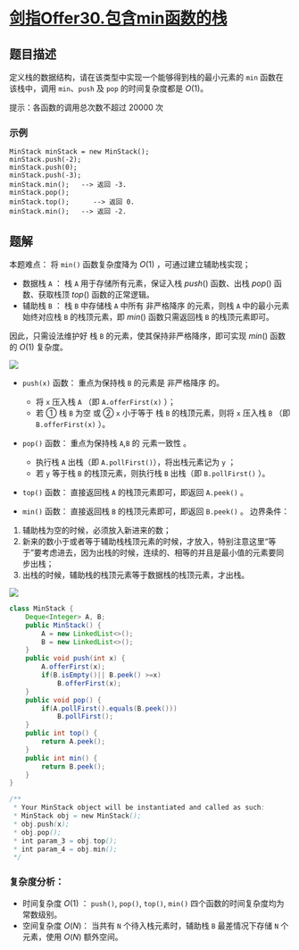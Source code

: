# [剑指Offer30.包含min函数的栈](https://leetcode-cn.com/problems/bao-han-minhan-shu-de-zhan-lcof/)
## 题目描述
定义栈的数据结构，请在该类型中实现一个能够得到栈的最小元素的 `min` 函数在该栈中，调用 `min`、`push` 及 `pop` 的时间复杂度都是 $O(1)$。

提示：各函数的调用总次数不超过 20000 次
### 示例
```
MinStack minStack = new MinStack();
minStack.push(-2);
minStack.push(0);
minStack.push(-3);
minStack.min();   --> 返回 -3.
minStack.pop();
minStack.top();      --> 返回 0.
minStack.min();   --> 返回 -2.
```
## 题解
本题难点： 将 `min()` 函数复杂度降为 $O(1)$ ，可通过建立辅助栈实现；
- 数据栈 `A` ： 栈 `A` 用于存储所有元素，保证入栈 $push()$ 函数、出栈 $pop()$ 函数、获取栈顶 $top()$ 函数的正常逻辑。
- 辅助栈 `B` ： 栈 `B` 中存储栈 `A` 中所有 非严格降序 的元素，则栈 `A` 中的最小元素始终对应栈 `B` 的栈顶元素，即 $min()$ 函数只需返回栈 `B` 的栈顶元素即可。

因此，只需设法维护好 栈 `B` 的元素，使其保持非严格降序，即可实现 $min()$ 函数的 $O(1)$ 复杂度。

![](https://picgp.oss-cn-beijing.aliyuncs.com/img/20200924184812.png)

- `push(x)` 函数： 重点为保持栈 `B` 的元素是 非严格降序 的。

  - 将 `x` 压入栈 `A` （即 `A.offerFirst(x)` ）；
  - 若 ① 栈 `B` 为空 或 ② `x` 小于等于 栈 `B` 的栈顶元素，则将 `x` 压入栈 `B` （即 `B.offerFirst(x)` ）。

- `pop()` 函数： 重点为保持栈 `A`,`B` 的 元素一致性 。 
  - 执行栈 `A` 出栈（即 `A.pollFirst()`），将出栈元素记为 `y` ；
  - 若 `y` 等于栈 `B` 的栈顶元素，则执行栈 `B` 出栈（即 `B.pollFirst()` ）。  
- `top()` 函数： 直接返回栈 `A` 的栈顶元素即可，即返回 `A.peek()` 。
- `min()` 函数： 直接返回栈 `B` 的栈顶元素即可，即返回 `B.peek()` 。
边界条件：
1. 辅助栈为空的时候，必须放入新进来的数；
2. 新来的数小于或者等于辅助栈栈顶元素的时候，才放入，特别注意这里“等于”要考虑进去，因为出栈的时候，连续的、相等的并且是最小值的元素要同步出栈；
3. 出栈的时候，辅助栈的栈顶元素等于数据栈的栈顶元素，才出栈。

![](https://picgp.oss-cn-beijing.aliyuncs.com/img/20200924184419.gif)

```java
class MinStack {
    Deque<Integer> A, B;
    public MinStack() {
        A = new LinkedList<>();
        B = new LinkedList<>();
    }
    public void push(int x) {
        A.offerFirst(x);
        if(B.isEmpty()|| B.peek() >=x)
            B.offerFirst(x);
    }
    public void pop() {
        if(A.pollFirst().equals(B.peek()))
            B.pollFirst();
    }
    public int top() {
        return A.peek();
    }
    public int min() {
        return B.peek();
    }
}

/**
 * Your MinStack object will be instantiated and called as such:
 * MinStack obj = new MinStack();
 * obj.push(x);
 * obj.pop();
 * int param_3 = obj.top();
 * int param_4 = obj.min();
 */
```
### 复杂度分析：
- 时间复杂度 $O(1)$ ： `push()`, `pop()`, `top()`, `min()` 四个函数的时间复杂度均为常数级别。
- 空间复杂度 $O(N)$： 当共有 `N` 个待入栈元素时，辅助栈 `B` 最差情况下存储 `N` 个元素，使用 $O(N)$ 额外空间。